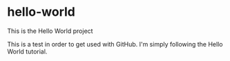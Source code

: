 # hello-world
This is the Hello World project

This is a test in order to get used with GitHub. I'm simply following the Hello World tutorial.
